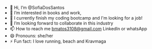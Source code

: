 - 👋 Hi, I’m @SofiaDosSantos
- 👀 I’m interested in books and work,
- 🌱 I currently finish my coding bootcamp and I'm looking for a job!
- 💞️ I’m looking forward to collaborate in this industry
- 📫 How to reach me bmatos3108@gmail.com LinkedIn or whatsApp
- 😄 Pronouns: she/her
- ⚡ Fun fact: I love running, beach and Kravmaga

<!---
bmatos3108/bmatos3108 is a ✨ special ✨ repository because its `README.md` (this file) appears on your GitHub profile.
You can click the Preview link to take a look at your changes.
--->
